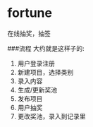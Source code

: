 # fortune
在线抽奖，抽签

###流程
大约就是这样子的:  
1. 用户登录注册  
2. 新建项目，选择类别  
3. 录入内容  
4. 生成/更新奖池  
5. 发布项目  
6. 用户抽奖  
7. 更改奖池，录入到记录里  